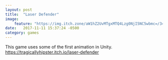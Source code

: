 ```yaml
---
layout: post
title:  "Laser Defender"
image:
    feature: "https://img.itch.zone/aW1hZ2UvMTgxMTQ4Lzg0NjI5NC5wbmc=/347x500/eOqtJE.png"
date:   2017-11-11 15:37:24 -0500
category: games
---
```

This game uses some of the first animation in Unity.
https://tragicallyhipster.itch.io/laser-defender